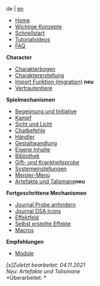 
de | [en](Home)

* [Home](de-Home)
* [Wichtige Konzepte](de-wichtige-Konzepte)
* [Schnellstart](de-DSA_5_Welt_erstellen)
* [Tutorialvideos](de-tutorials)
* [FAQ](de-FAQ)

**Character**
* [Charakterbogen](de-Charakterbogen)
* [Charaktererstellung](de-Charaktererstellung)
* [Import Funktion (migration)](de-Import-Funktion) **neu**
* [Vertrautentiere](de-Vertrautentiere)

**Spielmechanismen**
* [Begegnung und Initiative](de-Begegnung_und_Initiative)
* [Kampf](de-Kampf)
* [Sicht und Licht](de-Sicht_und_Licht)
* [Chatbefehle](de-Chatbefehle)
* [Händler](de-Haendler)
* [Gestaltwandlung](de-Gestaltwandlung)
* [Eigene Inhalte](de-Eigene_Inhalte_erstellen)
* [Bibliothek](de-Bibliothek)
* [Gift- und Krankheitsprobe](de-Gift-und-Krankheitsprobe)
* [Systemeinstellungen](de-Systemeinstellungen)
* [Meister-Menü](de-Meister-Menue) 
* [Artefakte und Talismane](de-Artefakte-und-Talismane)**neu**

**Fortgeschrittene Mechanismen**
* [Journal Probe anfordern](de-Journal-probe_anfordern)
* [Journal DSA Icons](de-Journal-DSA_Icons_Auge)
* [Effektfeld](de-Effekt_Feld)
* [Selbst erstellte Effekte](de-Status-Selbst-erstellte-Effekte)
* [Macros](de-Makro-Probe-anfordern)

**Empfehlungen**
* [Module](de-Module)

*[x]Zuletzt bearbeitet: 04.11.2021*  
*Neu: Artefakte und Talismane*  
*Überarbeitet: *



